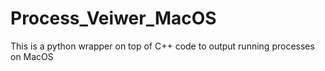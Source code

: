 # Process_Veiwer_MacOS
This is a python wrapper on top of C++ code to output running processes on MacOS
